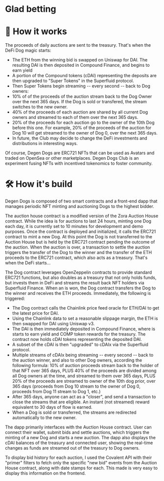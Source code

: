 # Glad betting

# 🔭 How it works

The proceeds of daily auctions are sent to the treasury. That's when the DeFi Dog magic starts:

- The ETH from the winning bid is swapped on Uniswap for DAI. The resulting DAI is then deposited in Compound Finance, and begins to earn yield
- A portion of the Compound tokens (cDAI) representing the deposits are then upgraded to "Super Tokens" in the Superfluid protocol.
- Then Super Tokens begin streaming -- every second -- back to Dog owners:
- 10% of of the proceeds of the auction stream back to the Dog Owner over the next 365 days. If the Dog is sold or transfered, the stream switches to the new owner.
- 40% of the proceeds of each auction are shared by all current Dog owners and streamed to each of them over the next 365 days.
- 20% of the proceeds for each auction go to the owner of the 10th Dog before this one. For example, 20% of the proceeds of the auction for Dog 10 will get streamed to the owner of Dog 0, over the next 365 days.
- In future, the Club may decide to change the DeFi investments and distributions in interesting ways.

Of course, Degen Dogs are ERC721 NFTs that can be used as Avatars and traded on OpenSea or other marketplaces. Degen Dogs Club is an experiment fusing NFTs with incentived tokenomics to foster community.

# 🛠 How it's build

Degen Dogs is composed of two smart contracts and a front-end dapp that manages periodic NFT minting and auctioning Dogs to the highest bidder.

The auction house contract is a modified version of the Zora Auction House contract. While the idea is for auctions to last 24 hours, minting one Dog each day, it is currently set to 10 minutes for development and demo purposes. Once the contract is deployed and initialized, it calls the ERC721 contract to mint a new Dog. At this point the Dog is not transferred to the Auction House but is held by the ERC721 contract pending the outcome of the auction. When the auction is over, a transaction to settle the auction triggers the transfer of the Dog to the winner and the transfer of the ETH proceeds to the ERC721 contract, which also acts as a treasury. That's when the DeFi starts...

The Dog contract leverages OpenZeppelin contracts to provide standard ERC721 functions, but also doubles as a treasury that not only holds funds, but invests them in DeFi and streams the result back NFT holders via Superfluid Finance. When an is won, the Dog contract transfers the Dog to the winner and receives the ETH proceeds. Immediately, the following is triggered:

- The Dog contract calls the Chainlink price feed oracle for ETH/DAI to get the latest price for DAI.
- Using the Chainlink data to set a reasonable slippage margin, the ETH is then swapped for DAI using Uniswap v3.
- The DAI is then immediately deposited in Compound Finance, where is starts to earn yield and COMP token rewards for the treasury. The contract now holds cDAI tokens representing the deposited DAI.
- A subset of the cDAI is then "upgraded" to cDAIx via the Superfluid protocol.
- Multiple streams of cDAIx being streaming -- every second -- back to the auction winner, and also to other Dog owners, according the following formula: 10% of auction proceeds stream back to the holder of that NFT over 365 days, PLUS 40% of the proceeds are divided among all Dog owners at the time, and streamed to them over 365 days, PLUS 20% of the proceeds are streamed to owner of the 10th dog prior, over 365 days (proceeds from Dog 10 stream to the owner of Dog 0, proceeds from Dog 11 stream to Dog 1, etc.)
- After 365 days, anyone can act as a "closer", and send a transaction to close the streams that are eligible. An instant (not streamed) reward equivalent to 30 days of flow is earned.
- When a Dog is sold or transferred, the streams are redirected automatically to the new owner.

The dapp primarily interfaces with the Auction House contract. User can connect their wallet, submit bids and settle auctions, which triggers the minting of a new Dog and starts a new auction. The dapp also displays the cDAI balances of the treasury and connected user, showing the real-time changes as funds are streamed out of the treasury to Dog owners.

To display bid history for each auction, I used the Covalent API with their "primer" filters to fetch only the specific "new bid" events from the Auction House contract, along with date stamps for each. This made is very easy to display this information on the frontend.
